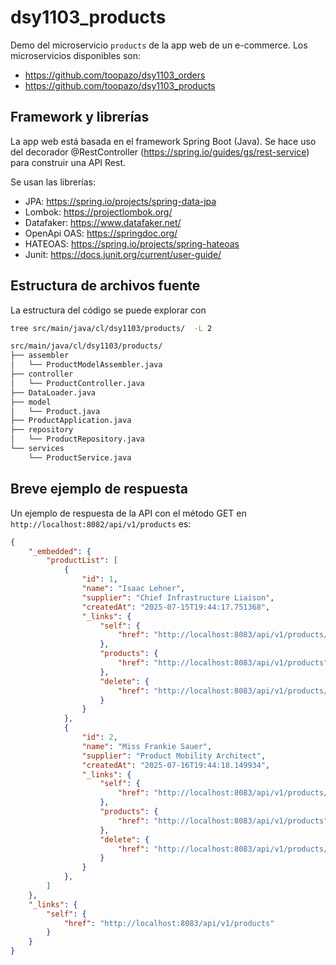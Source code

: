 # dsy1103_products
Demo del microservicio ```products``` de la app web de un e-commerce. Los microservicios disponibles son:
- https://github.com/toopazo/dsy1103_orders
- https://github.com/toopazo/dsy1103_products

## Framework y librerías
La app web está basada en el framework Spring Boot (Java). Se hace uso del decorador @RestController (https://spring.io/guides/gs/rest-service) para construir una API Rest.

Se usan las librerías:
- JPA: https://spring.io/projects/spring-data-jpa
- Lombok: https://projectlombok.org/
- Datafaker: https://www.datafaker.net/
- OpenApi OAS: https://springdoc.org/
- HATEOAS: https://spring.io/projects/spring-hateoas
- Junit: https://docs.junit.org/current/user-guide/

## Estructura de archivos fuente

La estructura del código se puede explorar con
```bash
tree src/main/java/cl/dsy1103/products/  -L 2
```
```bash
src/main/java/cl/dsy1103/products/
├── assembler
│   └── ProductModelAssembler.java
├── controller
│   └── ProductController.java
├── DataLoader.java
├── model
│   └── Product.java
├── ProductApplication.java
├── repository
│   └── ProductRepository.java
└── services
    └── ProductService.java
```

## Breve ejemplo de respuesta

Un ejemplo de respuesta de la API con el método GET en ```http://localhost:8082/api/v1/products``` es:
```json
{
    "_embedded": {
        "productList": [
            {
                "id": 1,
                "name": "Isaac Lehner",
                "supplier": "Chief Infrastructure Liaison",
                "createdAt": "2025-07-15T19:44:17.751368",
                "_links": {
                    "self": {
                        "href": "http://localhost:8083/api/v1/products/1"
                    },
                    "products": {
                        "href": "http://localhost:8083/api/v1/products"
                    },
                    "delete": {
                        "href": "http://localhost:8083/api/v1/products/1"
                    }
                }
            },
            {
                "id": 2,
                "name": "Miss Frankie Sauer",
                "supplier": "Product Mobility Architect",
                "createdAt": "2025-07-16T19:44:18.149934",
                "_links": {
                    "self": {
                        "href": "http://localhost:8083/api/v1/products/2"
                    },
                    "products": {
                        "href": "http://localhost:8083/api/v1/products"
                    },
                    "delete": {
                        "href": "http://localhost:8083/api/v1/products/2"
                    }
                }
            },
        ]
    },
    "_links": {
        "self": {
            "href": "http://localhost:8083/api/v1/products"
        }
    }
}  
```